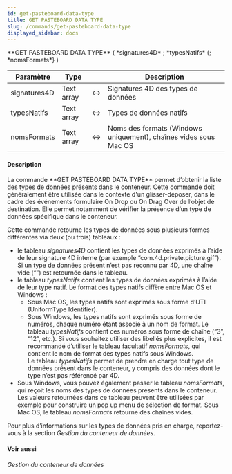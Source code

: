 ```yaml
---
id: get-pasteboard-data-type
title: GET PASTEBOARD DATA TYPE
slug: /commands/get-pasteboard-data-type
displayed_sidebar: docs
---
```


<!--REF #_command_.GET PASTEBOARD DATA TYPE.Syntax-->**GET PASTEBOARD DATA TYPE** ( *signatures4D* ; *typesNatifs* {; *nomsFormats*} )<!-- END REF-->
<!--REF #_command_.GET PASTEBOARD DATA TYPE.Params-->
| Paramètre | Type |  | Description |
| --- | --- | --- | --- |
| signatures4D | Text array | &harr; | Signatures 4D des types de données |
| typesNatifs | Text array | &harr; | Types de données natifs |
| nomsFormats | Text array | &harr; | Noms des formats (Windows uniquement), chaînes vides sous Mac OS |

<!-- END REF-->

#### Description 

<!--REF #_command_.GET PASTEBOARD DATA TYPE.Summary-->La commande **GET PASTEBOARD DATA TYPE** permet d’obtenir la liste des types de données présents dans le conteneur.<!-- END REF--> Cette commande doit généralement être utilisée dans le contexte d'un glisser-déposer, dans le cadre des événements formulaire On Drop ou On Drag Over de l’objet de destination. Elle permet notamment de vérifier la présence d’un type de données spécifique dans le conteneur.

Cette commande retourne les types de données sous plusieurs formes différentes via deux (ou trois) tableaux :

* le tableau *signatures4D* contient les types de données exprimés à l’aide de leur signature 4D interne (par exemple “com.4d.private.picture.gif”). Si un type de données présent n’est pas reconnu par 4D, une chaîne vide (“”) est retournée dans le tableau.
* le tableau *typesNatifs* contient les types de données exprimés à l’aide de leur type natif. Le format des types natifs diffère entre Mac OS et Windows :  
   * Sous Mac OS, les types natifs sont exprimés sous forme d’UTI (UniformType Identifier).  
   * Sous Windows, les types natifs sont exprimés sous forme de numéros, chaque numéro étant associé à un nom de format. Le tableau *typesNatifs* contient ces numéros sous forme de chaîne (“3”, “12”, etc.). Si vous souhaitez utiliser des libellés plus explicites, il est recommandé d’utiliser le tableau facultatif *nomsFormats*, qui contient le nom de format des types natifs sous Windows.  
Le tableau *typesNatifs* permet de prendre en charge tout type de données présent dans le conteneur, y compris des données dont le type n’est pas référencé par 4D.
* Sous Windows, vous pouvez également passer le tableau *nomsFormats*, qui reçoit les noms des types de données présents dans le conteneur. Les valeurs retournées dans ce tableau peuvent être utilisées par exemple pour construire un pop up menu de sélection de format. Sous Mac OS, le tableau *nomsFormats* retourne des chaînes vides.

Pour plus d’informations sur les types de données pris en charge, reportez-vous à la section *Gestion du conteneur de données*. 

#### Voir aussi 

*Gestion du conteneur de données*  